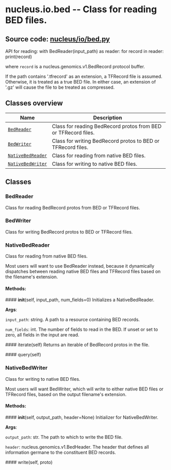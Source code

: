# nucleus.io.bed -- Class for reading BED files.
**Source code:** [nucleus/io/bed.py](https://github.com/google/nucleus/tree/master/nucleus/io/bed.py)
---
API for reading:
  with BedReader(input_path) as reader:
    for record in reader:
      print(record)

where `record` is a nucleus.genomics.v1.BedRecord protocol buffer.

If the path contains '.tfrecord' as an extension, a TFRecord file is
assumed. Otherwise, it is treated as a true BED file. In either case,
an extension of '.gz' will cause the file to be treated as compressed.

## Classes overview
Name | Description
-----|------------
[`BedReader`](#bedreader) | Class for reading BedRecord protos from BED or TFRecord files.
[`BedWriter`](#bedwriter) | Class for writing BedRecord protos to BED or TFRecord files.
[`NativeBedReader`](#nativebedreader) | Class for reading from native BED files.
[`NativeBedWriter`](#nativebedwriter) | Class for writing to native BED files.

## Classes
### BedReader
Class for reading BedRecord protos from BED or TFRecord files.

### BedWriter
Class for writing BedRecord protos to BED or TFRecord files.

### NativeBedReader
Class for reading from native BED files.

Most users will want to use BedReader instead, because it dynamically
dispatches between reading native BED files and TFRecord files based on the
filename's extension.

#### Methods:
####<a name="<_ast.FunctionDef object at 0x55f78d0f1210>"></a> __init__(self, input_path, num_fields=0)
Initializes a NativeBedReader.

**Args**:

`input_path`: string. A path to a resource containing BED records.

`num_fields`: int. The number of fields to read in the BED. If unset or set
    to zero, all fields in the input are read.


####<a name="<_ast.FunctionDef object at 0x55f78d0d9850>"></a> iterate(self)
Returns an iterable of BedRecord protos in the file.

####<a name="<_ast.FunctionDef object at 0x55f78d0d9410>"></a> query(self)


### NativeBedWriter
Class for writing to native BED files.

Most users will want BedWriter, which will write to either native BED
files or TFRecord files, based on the output filename's extension.

#### Methods:
####<a name="<_ast.FunctionDef object at 0x55f78d0d6f90>"></a> __init__(self, output_path, header=None)
Initializer for NativeBedWriter.

**Args**:

`output_path`: str. The path to which to write the BED file.

`header`: nucleus.genomics.v1.BedHeader. The header that defines all
    information germane to the constituent BED records.


####<a name="<_ast.FunctionDef object at 0x55f78d0eaad0>"></a> write(self, proto)


